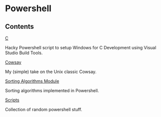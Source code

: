 # Powershell

## Contents

[C](https://github.com/RiverHeart/Powershell/tree/master/C)

Hacky Powershell script to setup Windows for C Development using Visual Studio Build Tools.

[Cowsay](https://github.com/RiverHeart/Powershell/tree/master/modules/cowsay)

My (simple) take on the Unix classic Cowsay.

[Sorting Algorithms Module](https://github.com/RiverHeart/Powershell/tree/master/modules/SortingAlgorithms)

Sorting algorithms implemented in Powershell.

[Scripts](https://github.com/RiverHeart/Powershell/tree/master/scripts)

Collection of random powershell stuff.
